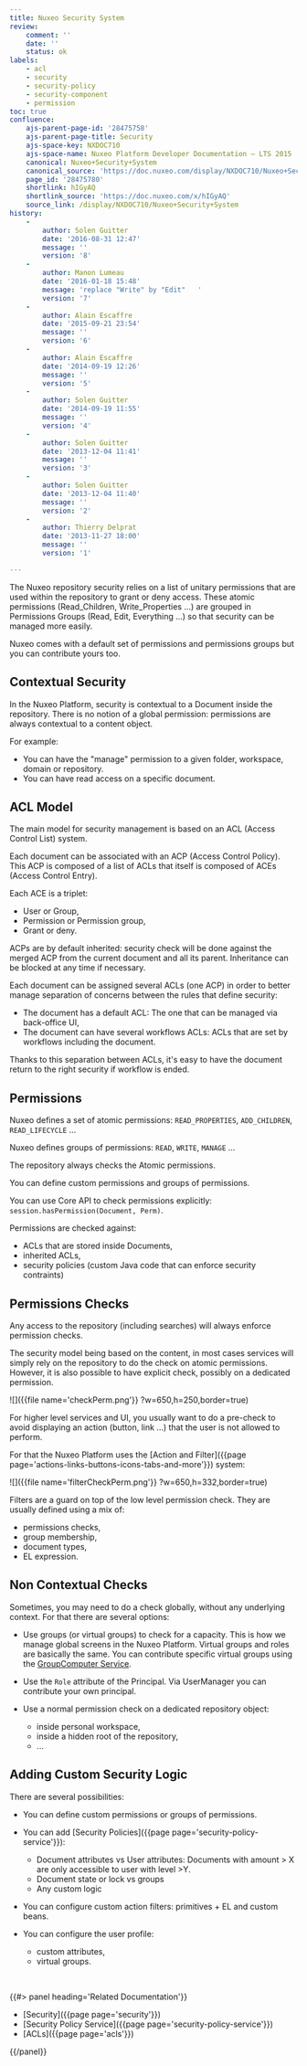```yaml
---
title: Nuxeo Security System
review:
    comment: ''
    date: ''
    status: ok
labels:
    - acl
    - security
    - security-policy
    - security-component
    - permission
toc: true
confluence:
    ajs-parent-page-id: '28475758'
    ajs-parent-page-title: Security
    ajs-space-key: NXDOC710
    ajs-space-name: Nuxeo Platform Developer Documentation — LTS 2015
    canonical: Nuxeo+Security+System
    canonical_source: 'https://doc.nuxeo.com/display/NXDOC710/Nuxeo+Security+System'
    page_id: '28475780'
    shortlink: hIGyAQ
    shortlink_source: 'https://doc.nuxeo.com/x/hIGyAQ'
    source_link: /display/NXDOC710/Nuxeo+Security+System
history:
    - 
        author: Solen Guitter
        date: '2016-08-31 12:47'
        message: ''
        version: '8'
    - 
        author: Manon Lumeau
        date: '2016-01-18 15:48'
        message: 'replace "Write" by "Edit"   '
        version: '7'
    - 
        author: Alain Escaffre
        date: '2015-09-21 23:54'
        message: ''
        version: '6'
    - 
        author: Alain Escaffre
        date: '2014-09-19 12:26'
        message: ''
        version: '5'
    - 
        author: Solen Guitter
        date: '2014-09-19 11:55'
        message: ''
        version: '4'
    - 
        author: Solen Guitter
        date: '2013-12-04 11:41'
        message: ''
        version: '3'
    - 
        author: Solen Guitter
        date: '2013-12-04 11:40'
        message: ''
        version: '2'
    - 
        author: Thierry Delprat
        date: '2013-11-27 18:00'
        message: ''
        version: '1'

---
```

The Nuxeo repository security relies on a list of unitary permissions that are used within the repository to grant or deny access. These atomic permissions (Read_Children, Write_Properties ...) are grouped in Permissions Groups (Read, Edit, Everything ...) so that security can be managed more easily.

Nuxeo comes with a default set of permissions and permissions groups but you can contribute yours too.

## Contextual Security

In the Nuxeo Platform, security is contextual to a Document inside the repository. There is no notion of a global permission: permissions are always contextual to a content object.

For example:

*   You can have the "manage" permission to a given folder, workspace, domain or repository.
*   You can have read access on a specific document.

## ACL Model

The main model for security management is based on an ACL (Access Control List) system.

Each document can be associated with an ACP (Access Control Policy). This ACP is composed of a list of ACLs that itself is composed of ACEs (Access Control Entry).

Each ACE is a triplet:

*   User or Group,
*   Permission or Permission group,
*   Grant or deny.

ACPs are by default inherited: security check will be done against the merged ACP from the current document and all its parent. Inheritance can be blocked at any time if necessary.

Each document can be assigned several ACLs (one ACP) in order to better manage separation of concerns between the rules that define security:

*   The document has a default ACL: The one that can be managed via back-office UI,
*   The document can have several workflows ACLs: ACLs that are set by workflows including the document.

Thanks to this separation between ACLs, it's easy to have the document return to the right security if workflow is ended.

## Permissions

Nuxeo defines a set of atomic permissions: `READ_PROPERTIES`, `ADD_CHILDREN`, `READ_LIFECYCLE` ...

Nuxeo defines groups of permissions: `READ`, `WRITE`, `MANAGE` &hellip;

The repository always checks the Atomic permissions.

You can define custom permissions and groups of permissions.

You can use Core API to check permissions explicitly: `session.hasPermission(Document, Perm)`.

Permissions are checked against:

*   ACLs that are stored inside Documents,
*   inherited ACLs,
*   security policies (custom Java code that can enforce security contraints)

## Permissions Checks

Any access to the repository (including searches) will always enforce permission checks.

The security model being based on the content, in most cases services will simply rely on the repository to do the check on atomic permissions. However, it is also possible to have explicit check, possibly on a dedicated permission.

![]({{file name='checkPerm.png'}} ?w=650,h=250,border=true)

For higher level services and UI, you usually want to do a pre-check to avoid displaying an action (button, link ...) that the user is not allowed to perform.

For that the Nuxeo Platform uses the [Action and Filter]({{page page='actions-links-buttons-icons-tabs-and-more'}}) system:

![]({{file name='filterCheckPerm.png'}} ?w=650,h=332,border=true)

Filters are a guard on top of the low level permission check. They are usually defined using a mix of:

*   permissions checks,
*   group membership,
*   document types,
*   EL expression.

## Non Contextual Checks

Sometimes, you may need to do a check globally, without any underlying context. For that there are several options:

*   Use groups (or virtual groups) to check for a capacity.
    This is how we manage global screens in the Nuxeo Platform.
    Virtual groups and roles are basically the same.
    You can contribute specific virtual groups using the [GroupComputer Service](http://explorer.nuxeo.org/nuxeo/site/distribution/Nuxeo%20Platform-7.10/viewExtensionPoint/org.nuxeo.ecm.platform.computedgroups.ComputedGroupsServiceImpl--computer).

*   Use the `Role` attribute of the Principal.
    Via UserManager you can contribute your own principal.
*   Use a normal permission check on a dedicated repository object:

    *   inside personal workspace,
    *   inside a hidden root of the repository,
    *   ...

## Adding Custom Security Logic

There are several possibilities:

*   You can define custom permissions or groups of permissions.
*   You can add [Security Policies]({{page page='security-policy-service'}}):

    *   Document attributes vs User attributes:
        Documents with amount > X are only accessible to user with level >Y.
    *   Document state or lock vs groups
    *   Any custom logic
*   You can configure custom action filters: primitives + EL and custom beans.
*   You can configure the user profile:
    *   custom attributes,
    *   virtual groups.

&nbsp;

<div class="row" data-equalizer data-equalize-on="medium"><div class="column medium-6">{{#> panel heading='Related Documentation'}}

*   [Security]({{page page='security'}})
*   [Security Policy Service]({{page page='security-policy-service'}})
*   [ACLs]({{page page='acls'}})

{{/panel}}</div><div class="column medium-6">

&nbsp;

</div></div>